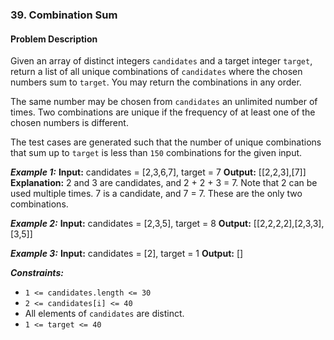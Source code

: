 ### 39. Combination Sum

#### Problem Description

Given an array of distinct integers `candidates` and a target integer `target`, return a list of all unique combinations of `candidates` where the chosen numbers sum to `target`. You may return the combinations in any order.

The same number may be chosen from `candidates` an unlimited number of times. Two combinations are unique if the 
frequency of at least one of the chosen numbers is different.

The test cases are generated such that the number of unique combinations that sum up to `target` is less than `150` combinations for the given input.

***Example 1:*** 
**Input:**  candidates = [2,3,6,7], target = 7
**Output:**  [[2,2,3],[7]]
**Explanation:**
2 and 3 are candidates, and 2 + 2 + 3 = 7. Note that 2 can be used multiple times.
7 is a candidate, and 7 = 7.
These are the only two combinations.

***Example 2:*** 
**Input:**  candidates = [2,3,5], target = 8
**Output:**  [[2,2,2,2],[2,3,3],[3,5]]

***Example 3:*** 
**Input:**  candidates = [2], target = 1
**Output:**  []
 
***Constraints:*** 
- `1 <= candidates.length <= 30`
- `2 <= candidates[i] <= 40`
- All elements of `candidates` are distinct.
- `1 <= target <= 40`